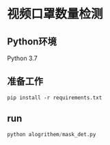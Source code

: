 # 视频口罩数量检测

## Python环境
Python 3.7

## 准备工作

```
pip install -r requirements.txt
```
## run
```python
python alogrithem/mask_det.py
```



